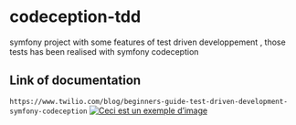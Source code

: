 # codeception-tdd

symfony project with some features of test driven developpement , those tests has been realised with symfony codeception

## Link of documentation

`https://www.twilio.com/blog/beginners-guide-test-driven-development-symfony-codeception`
[![Ceci est un exemple d’image](https://drive.google.com/file/d/1Z77NRkjqusMvxJM3ShDnE_gvBFZNa-ns/view?usp=sharing)](https://example.com)

